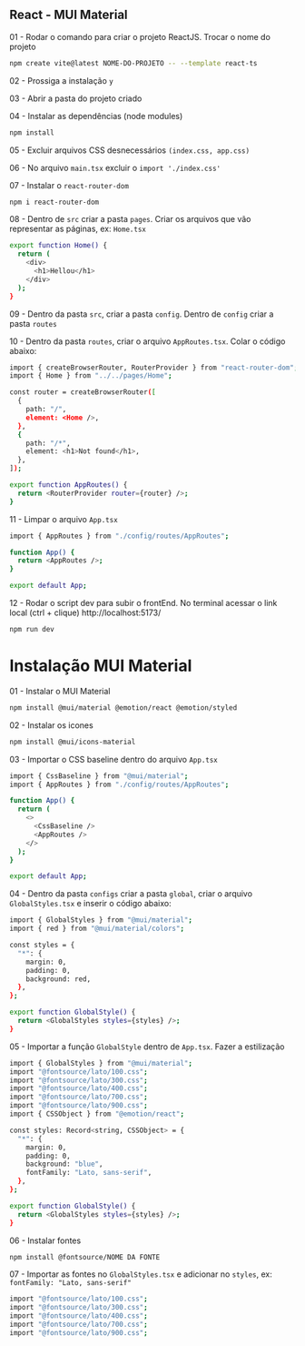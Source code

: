 ## React - MUI Material

01 - Rodar o comando para criar o projeto ReactJS. Trocar o nome do projeto

```bash
npm create vite@latest NOME-DO-PROJETO -- --template react-ts
```

02 - Prossiga a instalação `y`

03 - Abrir a pasta do projeto criado

04 - Instalar as dependências (node modules)

```bash
npm install
```

05 - Excluir arquivos CSS desnecessários `(index.css, app.css)`

06 - No arquivo `main.tsx` excluir o `import './index.css'`

07 - Instalar o `react-router-dom`

```bash
npm i react-router-dom
```

08 - Dentro de `src` criar a pasta `pages`. Criar os arquivos que vão representar as páginas, ex: `Home.tsx`

```bash
export function Home() {
  return (
    <div>
      <h1>Hellou</h1>
    </div>
  );
}
```

09 - Dentro da pasta `src`, criar a pasta `config`. Dentro de `config` criar a pasta `routes`

10 - Dentro da pasta `routes`, criar o arquivo `AppRoutes.tsx`. Colar o código abaixo:

```bash
import { createBrowserRouter, RouterProvider } from "react-router-dom";
import { Home } from "../../pages/Home";

const router = createBrowserRouter([
  {
    path: "/",
    element: <Home />,
  },
  {
    path: "/*",
    element: <h1>Not found</h1>,
  },
]);

export function AppRoutes() {
  return <RouterProvider router={router} />;
}
```

11 - Limpar o arquivo `App.tsx`

```bash
import { AppRoutes } from "./config/routes/AppRoutes";

function App() {
  return <AppRoutes />;
}

export default App;
```

12 - Rodar o script dev para subir o frontEnd. No terminal acessar o link local (ctrl + clique) http://localhost:5173/

```bash
npm run dev
```

# Instalação MUI Material

01 - Instalar o MUI Material

```bash
npm install @mui/material @emotion/react @emotion/styled
```

02 - Instalar os icones

```bash
npm install @mui/icons-material
```

03 - Importar o CSS baseline dentro do arquivo `App.tsx`

```bash
import { CssBaseline } from "@mui/material";
import { AppRoutes } from "./config/routes/AppRoutes";

function App() {
  return (
    <>
      <CssBaseline />
      <AppRoutes />
    </>
  );
}

export default App;
```

04 - Dentro da pasta `configs` criar a pasta `global`, criar o arquivo `GlobalStyles.tsx` e inserir o código abaixo:

```bash
import { GlobalStyles } from "@mui/material";
import { red } from "@mui/material/colors";

const styles = {
  "*": {
    margin: 0,
    padding: 0,
    background: red,
  },
};

export function GlobalStyle() {
  return <GlobalStyles styles={styles} />;
}
```

05 - Importar a função `GlobalStyle` dentro de `App.tsx`. Fazer a estilização

```bash
import { GlobalStyles } from "@mui/material";
import "@fontsource/lato/100.css";
import "@fontsource/lato/300.css";
import "@fontsource/lato/400.css";
import "@fontsource/lato/700.css";
import "@fontsource/lato/900.css";
import { CSSObject } from "@emotion/react";

const styles: Record<string, CSSObject> = {
  "*": {
    margin: 0,
    padding: 0,
    background: "blue",
    fontFamily: "Lato, sans-serif",
  },
};

export function GlobalStyle() {
  return <GlobalStyles styles={styles} />;
}
```

06 - Instalar fontes

```bash
npm install @fontsource/NOME DA FONTE
```

07 - Importar as fontes no `GlobalStyles.tsx` e adicionar no `styles`, ex: `fontFamily: "Lato, sans-serif"`

```bash
import "@fontsource/lato/100.css";
import "@fontsource/lato/300.css";
import "@fontsource/lato/400.css";
import "@fontsource/lato/700.css";
import "@fontsource/lato/900.css";
```
